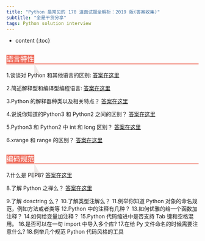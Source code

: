 ```yaml
---
title: "Python 最常见的 170 道面试题全解析：2019 版(答案收集)"
subtitle: "全是干货分享"
tags: Python solution interview
---
```







* content
{:toc}




<h3 style="color:inherit;line-height:inherit;font-weight:bold;border-bottom:2px solid rgb(239,112,96);font-size:1.3em;" id="-1"><span style="font-size:inherit;line-height:inherit;font-weight:normal;background:rgb(239,112,96);color:rgb(255,255,255);">语言特性</span><span style="vertical-align:bottom;border-bottom:36px solid rgb(239,235,233);border-right:20px solid transparent;"> </span><a class="anchorjs-link " href="#-1" aria-label="Anchor link for:  1" data-anchorjs-icon="#" style="opacity: 1; padding-left: 0.375em;"></a></h3>

1.谈谈对 Python 和其他语言的区别:
[答案在这里](https://victorfengming.github.io/2019/11/28/python-feature/)

2.简述解释型和编译型编程语言:
[答案在这里](https://victorfengming.github.io/2019/11/28/compile-explain/)

3.Python 的解释器种类以及相关特点？
[答案在这里](https://victorfengming.github.io/2019/11/28/interpreter-type/)

4.说说你知道的Python3 和 Python2 之间的区别？
[答案在这里](https://victorfengming.github.io/2019/11/28/python2-python3/)

5.Python3 和 Python2 中 int 和 long 区别？
[答案在这里](https://victorfengming.github.io/2019/11/28/python23-long/)

6.xrange 和 range 的区别？
[答案在这里](https://victorfengming.github.io/2019/11/28/python-range-xrange/)



<h3 style="color:inherit;line-height:inherit;font-weight:bold;border-bottom:2px solid rgb(239,112,96);font-size:1.3em;" id="-1">
<span style="font-size:inherit;line-height:inherit;font-weight:normal;background:rgb(239,112,96);color:rgb(255,255,255);">编码规范</span>
<span style="vertical-align:bottom;border-bottom:36px solid rgb(239,235,233);border-right:20px solid transparent;"> </span>
</h3>

7.什么是 PEP8?
[答案在这里](https://victorfengming.github.io/2019/11/28/python-pep8/)

8.了解 Python 之禅么？
[答案在这里](https://victorfengming.github.io/2019/11/28/python-range-xrange/)

9.了解 dosctring 么？
10.了解类型注解么？
11.例举你知道 Python 对象的命名规范，例如方法或者类等
12.Python 中的注释有几种？
13.如何优雅的给一个函数加注释？
14.如何给变量加注释？
15.Python 代码缩进中是否支持 Tab 键和空格混用。
16.是否可以在一句 import 中导入多个库?
17.在给 Py 文件命名的时候需要注意什么?
18.例举几个规范 Python 代码风格的工具